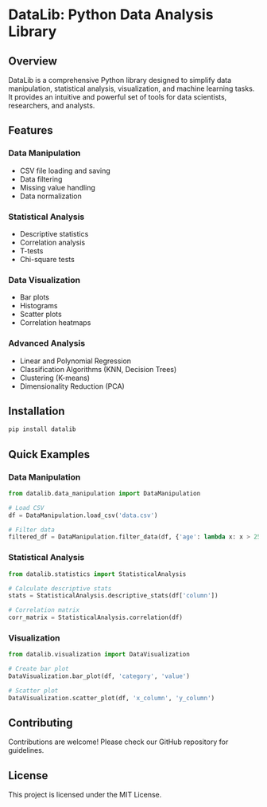# DataLib: Python Data Analysis Library

## Overview

DataLib is a comprehensive Python library designed to simplify data manipulation, statistical analysis, visualization, and machine learning tasks. It provides an intuitive and powerful set of tools for data scientists, researchers, and analysts.

## Features

### Data Manipulation
- CSV file loading and saving
- Data filtering
- Missing value handling
- Data normalization

### Statistical Analysis
- Descriptive statistics
- Correlation analysis
- T-tests
- Chi-square tests

### Data Visualization
- Bar plots
- Histograms
- Scatter plots
- Correlation heatmaps

### Advanced Analysis
- Linear and Polynomial Regression
- Classification Algorithms (KNN, Decision Trees)
- Clustering (K-means)
- Dimensionality Reduction (PCA)

## Installation

```bash
pip install datalib
```

## Quick Examples

### Data Manipulation
```python
from datalib.data_manipulation import DataManipulation

# Load CSV
df = DataManipulation.load_csv('data.csv')

# Filter data
filtered_df = DataManipulation.filter_data(df, {'age': lambda x: x > 25})
```

### Statistical Analysis
```python
from datalib.statistics import StatisticalAnalysis

# Calculate descriptive stats
stats = StatisticalAnalysis.descriptive_stats(df['column'])

# Correlation matrix
corr_matrix = StatisticalAnalysis.correlation(df)
```

### Visualization
```python
from datalib.visualization import DataVisualization

# Create bar plot
DataVisualization.bar_plot(df, 'category', 'value')

# Scatter plot
DataVisualization.scatter_plot(df, 'x_column', 'y_column')
```

## Contributing

Contributions are welcome! Please check our GitHub repository for guidelines.

## License

This project is licensed under the MIT License.
